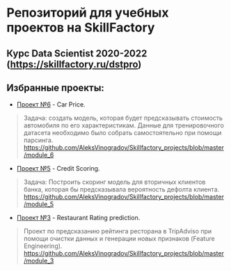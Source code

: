 # Репозиторий для учебных проектов на SkillFactory

## Курс Data Scientist 2020-2022 (https://skillfactory.ru/dstpro)

## Избранные проекты:

- [Проект №6](module_6) - Car Price.
> Задача: создать модель, которая будет предсказывать стоимость автомобиля по его характеристикам. 
Данные для тренировочного датасета необходимо было собрать самостоятельно при помощи парсинга. <br>
> https://github.com/AleksVinogradov/Skillfactory_projects/blob/master/module_6

- [Проект №5](module_5) - Credit Scoring.
> Задача: Построить скоринг модель для вторичных клиентов банка, которая бы предсказывала вероятность дефолта клиента. <br>
> https://github.com/AleksVinogradov/Skillfactory_projects/blob/master/module_5

- [Проект №3](module_3) - Restaurant Rating prediction.
> Проект по предсказанию рейтинга ресторана в TripAdviso при помощи очистки данных и генерации новых признаков (Feature Engineering). <br>
> https://github.com/AleksVinogradov/Skillfactory_projects/blob/master/module_3





